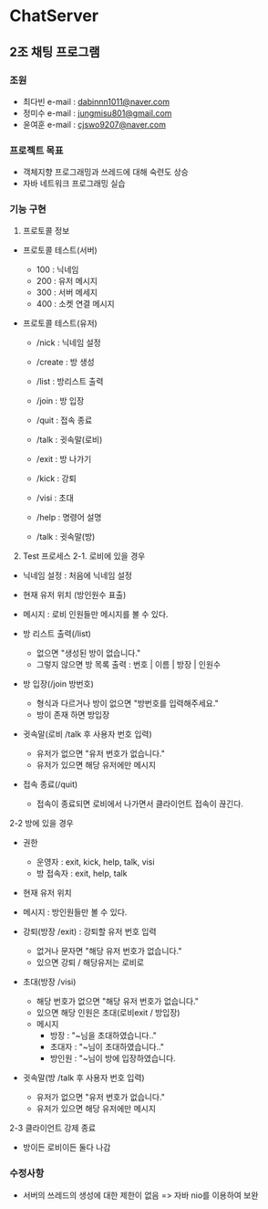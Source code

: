 # ChatServer
## 2조 채팅 프로그램
### 조원
 - 최다빈 e-mail : dabinnn1011@naver.com
 - 정미수 e-mail : jungmisu801@gmail.com
 - 윤여훈 e-mail : cjswo9207@naver.com

### 프로젝트 목표
 - 객체지향 프로그래밍과 쓰레드에 대해 숙련도 상승
 - 자바 네트워크 프로그래밍 실습

### 기능 구현
1. 프로토콜 정보
 - 프로토콜 테스트(서버)
    * 100 : 닉네임
    * 200 : 유저 메시지
    * 300 : 서버 메세지
    * 400 : 소켓 연결 메시지

 - 프로토콜 테스트(유저)
    * /nick : 닉네임 설정
    * /create : 방 생성
    * /list : 방리스트 출력
    * /join : 방 입장
    * /quit : 접속 종료
    * /talk : 귓속말(로비)

    * /exit : 방 나가기
    * /kick : 강퇴
    * /visi : 초대
    * /help : 명령어 설명
    * /talk : 귓속말(방)

2. Test 프로세스
2-1. 로비에 있을 경우
 - 닉네임 설정 : 처음에 닉네임 설정

 - 현재 유저 위치 (방인원수 표출)
 
 - 메시지 : 로비 인원들만 메시지를 볼 수 있다.

 - 방 리스트 출력(/list)
    * 없으면 "생성된 방이 없습니다."
    * 그렇지 않으면 방 목록 출력 : 번호 | 이름 | 방장 | 인원수
 
 - 방 입장(/join 방번호)
    * 형식과 다르거나 방이 없으면 "방번호를 입력해주세요."
    * 방이 존재 하면 방입장

 - 귓속말(로비 /talk 후 사용자 번호 입력)
    * 유저가 없으면 "유저 번호가 없습니다."
    * 유저가 있으면 해당 유저에만 메시지

 - 접속 종료(/quit)
    * 접속이 종료되면 로비에서 나가면서 클라이언트 접속이 끊긴다.

2-2 방에 있을 경우
 - 권한
    * 운영자 : exit, kick, help, talk, visi
    * 방 접속자 : exit, help, talk

 - 현재 유저 위치

 - 메시지 : 방인원들만 볼 수 있다.

 - 강퇴(방장 /exit) : 강퇴할 유저 번호 입력
    * 없거나 문자면 "해당 유저 번호가 없습니다."
    * 있으면 강퇴 / 해당유저는 로비로

 - 초대(방장 /visi)
    * 해당 번호가 없으면 "해당 유저 번호가 없습니다."
    * 있으면 해당 인원은 초대(로비exit / 방입장)
    * 메시지 
        +   방장 :  "~님을 초대하였습니다.." 
        +   초대자 :  "~님이 초대하였습니다.."
        +   방인원 : "~님이 방에 입장하였습니다.

 - 귓속말(방 /talk 후 사용자 번호 입력)
    * 유저가 없으면 "유저 번호가 없습니다."
    * 유저가 있으면 해당 유저에만 메시지

2-3 클라이언트 강제 종료
 - 방이든 로비이든 둘다 나감
 

### 수정사항
 - 서버의 쓰레드의 생성에 대한 제한이 없음 => 자바 nio를 이용하여 보완
